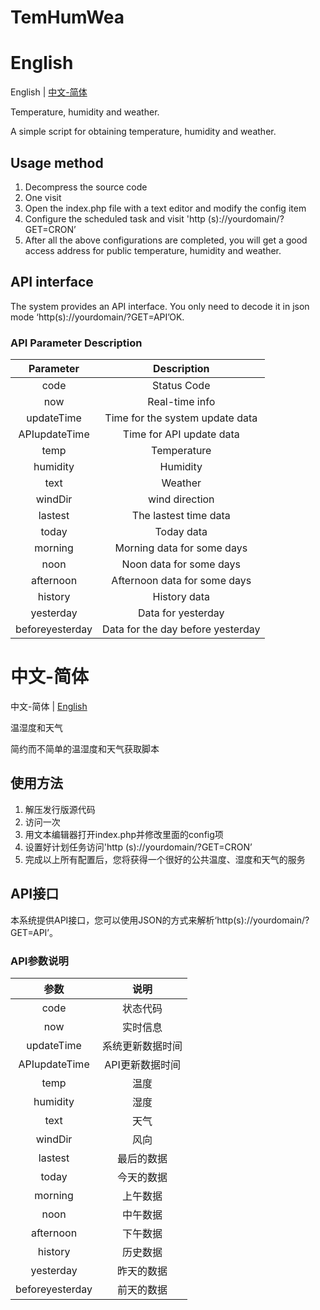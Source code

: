 # TemHumWea
# English
English | <a href="#中文-简体">中文-简体</a>

Temperature, humidity and weather.

A simple script for obtaining temperature, humidity and weather.

## Usage method
1. Decompress the source code
2. One visit
3. Open the index.php file with a text editor and modify the config item
4. Configure the scheduled task and visit 'http (s)://yourdomain/?GET=CRON’
5. After all the above configurations are completed, you will get a good access address for public temperature, humidity and weather.

## API interface
The system provides an API interface. You only need to decode it in json mode ‘http(s)://yourdomain/?GET=API’OK.

### API Parameter Description
|Parameter|Description|
|:----:|:----:|
|code|Status Code|
|now|Real-time info|
|updateTime|Time for the system update data|
|APIupdateTime|Time for API update data|
|temp|Temperature|
|humidity|Humidity|
|text|Weather|
|windDir|wind direction|
|lastest|The lastest time data|
|today|Today data|
|morning|Morning data for some days|
|noon|Noon data for some days|
|afternoon|Afternoon data for some days|
|history|History data|
|yesterday|Data for yesterday|
|beforeyesterday|Data for the day before yesterday|

# 中文-简体
中文-简体 | <a href="#English">English</a>

温湿度和天气

简约而不简单的温湿度和天气获取脚本

## 使用方法
1. 解压发行版源代码
2. 访问一次
3. 用文本编辑器打开index.php并修改里面的config项
4. 设置好计划任务访问'http (s)://yourdomain/?GET=CRON’
5. 完成以上所有配置后，您将获得一个很好的公共温度、湿度和天气的服务

## API接口
本系统提供API接口，您可以使用JSON的方式来解析‘http(s)://yourdomain/?GET=API’。

### API参数说明
|参数|说明|
|:----:|:----:|
|code|状态代码|
|now|实时信息|
|updateTime|系统更新数据时间|
|APIupdateTime|API更新数据时间|
|temp|温度|
|humidity|湿度|
|text|天气|
|windDir|风向|
|lastest|最后的数据|
|today|今天的数据|
|morning|上午数据|
|noon|中午数据|
|afternoon|下午数据|
|history|历史数据|
|yesterday|昨天的数据|
|beforeyesterday|前天的数据|
